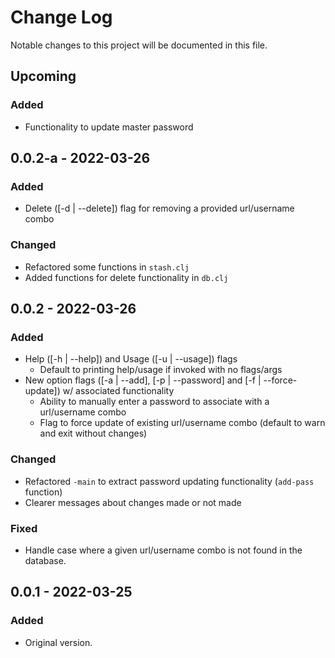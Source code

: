 # Change Log
Notable changes to this project will be documented in this file.

## Upcoming
### Added
- Functionality to update master password

## 0.0.2-a - 2022-03-26
### Added 
- Delete ([-d | --delete]) flag for removing a provided url/username combo

### Changed 
- Refactored some functions in `stash.clj`
- Added functions for delete functionality in `db.clj`

## 0.0.2 - 2022-03-26
### Added
- Help ([-h | --help]) and Usage ([-u | --usage]) flags
    - Default to printing help/usage if invoked with no flags/args
- New option flags ([-a | --add], [-p | --password] and [-f | --force-update]) w/ associated functionality
    - Ability to manually enter a password to associate with a url/username combo
    - Flag to force update of existing url/username combo (default to warn and exit without changes)

### Changed
- Refactored `-main` to extract password updating functionality (`add-pass` function)
- Clearer messages about changes made or not made

### Fixed
- Handle case where a given url/username combo is not found in the database.

## 0.0.1 - 2022-03-25
### Added
- Original version.